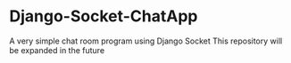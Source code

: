 # Django-Socket-ChatApp
A very simple chat room program using Django Socket
This repository will be expanded in the future

